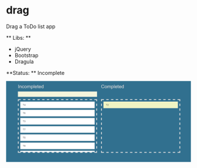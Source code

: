 # drag
Drag a ToDo list app

** Libs: **
  - jQuery
  - Bootstrap
  - Dragula


**Status: ** Incomplete

![main.png](main.png)
